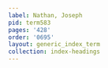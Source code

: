 ```yaml
---
label: Nathan, Joseph
pid: term583
pages: '428'
order: '0695'
layout: generic_index_term
collection: index-headings
---
```

